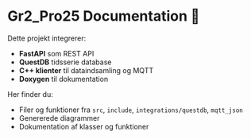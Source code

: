 # Gr2_Pro25 Documentation 🚀

Dette projekt integrerer:

- **FastAPI** som REST API
- **QuestDB** tidsserie database
- **C++ klienter** til dataindsamling og MQTT
- **Doxygen** til dokumentation

Her finder du:
- Filer og funktioner fra `src`, `include`, `integrations/questdb`, `mqtt_json`
- Genererede diagrammer
- Dokumentation af klasser og funktioner
